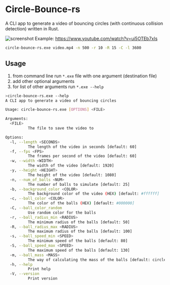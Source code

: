 # Circle-Bounce-rs

A CLI app to generate a video of bouncing circles 
(with continuous collision detection) written in Rust.

![screenshot](https://user-images.githubusercontent.com/40371578/219967105-4b5ff45c-2bdd-43aa-82a7-6e323da2b0f2.png)
Example: https://www.youtube.com/watch?v=ui5OTEb7xIs
```bash
circle-bounce-rs.exe video.mp4 -n 500 -r 10 -R 15 -C -l 3600
```

## Usage
1. from command line run `*.exe` file with one argument (destination file)
2. add other optional arguments
3. for list of other arguments run `*.exe --help`

```bash
>circle-bounce-rs.exe --help
A CLI app to generate a video of bouncing circles

Usage: circle-bounce-rs.exe [OPTIONS] <FILE>

Arguments:
  <FILE>
          The file to save the video to

Options:
  -l, --length <SECONDS>
          The length of the video in seconds [default: 60]
  -f, --fps <FPS>
          The frames per second of the video [default: 60]
  -w, --width <WIDTH>
          The width of the video [default: 1920]
  -y, --height <HEIGHT>
          The height of the video [default: 1080]
  -n, --num_of_balls <NUM>
          The number of balls to simulate [default: 25]
  -b, --background_color <COLOR>
          The background color of the video (HEX) [default: #ffffff]
  -c, --ball_color <COLOR>
          The color of the balls (HEX) [default: #000000]
  -C, --ball_color_random
          Use random color for the balls
  -r, --ball_radius_min <RADIUS>
          The minimum radius of the balls [default: 50]
  -R, --ball_radius_max <RADIUS>
          The maximum radius of the balls [default: 100]
  -s, --ball_speed_min <SPEED>
          The minimum speed of the balls [default: 80]
  -S, --ball_speed_max <SPEED>
          The maximum speed of the balls [default: 130]
  -m, --ball_mass <MASS>
          The way of calculating the mass of the balls [default: circle] [possible values: circle, ball]
  -h, --help
          Print help
  -V, --version
          Print version
```
